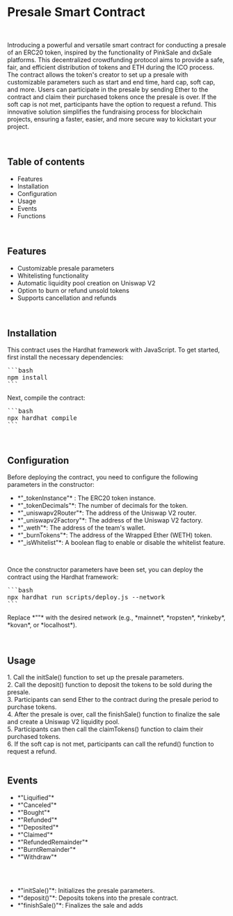 
<h1>Presale Smart Contract</h1>
<br>
<p>
Introducing a powerful and versatile smart contract for conducting a presale of an ERC20 token, inspired by the functionality of PinkSale and dxSale platforms. This decentralized crowdfunding protocol aims to provide a safe, fair, and efficient distribution of tokens and ETH during the ICO process. The contract allows the token's creator to set up a presale with customizable parameters such as start and end time, hard cap, soft cap, and more. Users can participate in the presale by sending Ether to the contract and claim their purchased tokens once the presale is over. If the soft cap is not met, participants have the option to request a refund. This innovative solution simplifies the fundraising process for blockchain projects, ensuring a faster, easier, and more secure way to kickstart your project.
</p>
<br>
<h2>Table of contents</h2>
<ul>
    <li>Features</li>
    <li>Installation</li>
    <li>Configuration</li>
    <li>Usage</li>
    <li>Events</li>
    <li>Functions</li>
</ul>
<br>
<h2>Features</h2>
<ul>
    <li>Customizable presale parameters</li>
    <li>Whitelisting functionality</li>
    <li>Automatic liquidity pool creation on Uniswap V2</li>
    <li>Option to burn or refund unsold tokens</li>
    <li>Supports cancellation and refunds</li>
</ul>
<br>
<h2>Installation</h2>
<p>This contract uses the Hardhat framework with JavaScript. To get started, first install the necessary dependencies:</p>
<pre>
```bash
npm install
```
</pre>
<p>Next, compile the contract:</p>
<pre>
```bash
npx hardhat compile
```
</pre>
<br>
<h2>Configuration</h2>
<p>Before deploying the contract, you need to configure the following parameters in the constructor:</p>
<ul>
    <li>*"_tokenInstance"* : The ERC20 token instance.</li>
    <li>*"_tokenDecimals"*: The number of decimals for the token.</li>
    <li>*"_uniswapv2Router"*: The address of the Uniswap V2 router.</li>
    <li>*"_uniswapv2Factory"*: The address of the Uniswap V2 factory.</li>
    <li>*"_weth"*: The address of the team's wallet.</li>
    <li>*"_burnTokens"*: The address of the Wrapped Ether (WETH) token.</li>
    <li>*"_isWhitelist"*: A boolean flag to enable or disable the whitelist feature.</li>
</ul>
<br>
<p>Once the constructor parameters have been set, you can deploy the contract using the Hardhat framework:</p>
<pre>
```bash
npx hardhat run scripts/deploy.js --network <network_name>
```
</pre>
<p>Replace *"<network_name>"* with the desired network (e.g., *mainnet*, *ropsten*, *rinkeby*, *kovan*, or *localhost*).</p>
<br>
<h2>Usage</h2>
1. Call the initSale() function to set up the presale parameters.<br>
2. Call the deposit() function to deposit the tokens to be sold during the presale.<br>
3. Participants can send Ether to the contract during the presale period to purchase tokens.<br>
4. After the presale is over, call the finishSale() function to finalize the sale and create a Uniswap V2 liquidity pool.<br>
5. Participants can then call the claimTokens() function to claim their purchased tokens.<br>
6. If the soft cap is not met, participants can call the refund() function to request a refund.<br>
<br>
<h2>Events</h2>
<ul>
    <li>*"Liquified"*</li>
    <li>*"Canceled"*</li>
    <li>*"Bought"*</li>
    <li>*"Refunded"*</li>
    <li>*"Deposited"*</li>
    <li>*"Claimed"*</li>
    <li>*"RefundedRemainder"*</li>
    <li>*"BurntRemainder"*</li>
    <li>*"Withdraw"*</li>
</ul>
<br>
<h2></h2>
<ul>
    <li>*"initSale()"*: Initializes the presale parameters.</li>
    <li>*"deposit()"*: Deposits tokens into the presale contract.</li>
    <li>*"finishSale()"*: Finalizes the sale and adds</li>
</ul>
